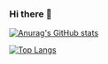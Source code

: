 ### Hi there 👋

<!--
**offLaneqq/offLaneqq** is a ✨ _special_ ✨ repository because its `README.md` (this file) appears on your GitHub profile.

Here are some ideas to get you started:
-->

[![Anurag's GitHub stats](https://github-readme-stats.vercel.app/api?username=offlaneqq&hide=prs,issues,contribs&show_icons=true&theme=radical)](https://github.com/anuraghazra/github-readme-stats)

[![Top Langs](https://github-readme-stats.vercel.app/api/top-langs/?username=offlaneqq&hide=jupiter-notebook)](https://github.com/anuraghazra/github-readme-stats)
